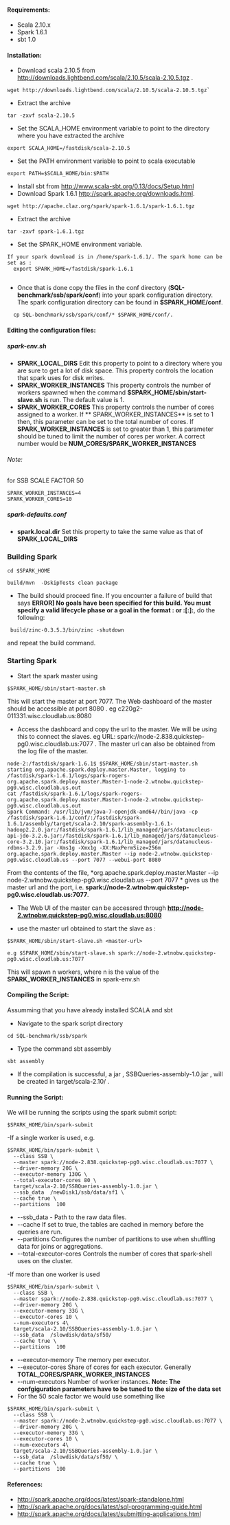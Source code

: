#### Requirements:
- Scala 2.10.x
- Spark 1.6.1
- sbt 1.0

#### Installation:
- Download  scala 2.10.5 from http://downloads.lightbend.com/scala/2.10.5/scala-2.10.5.tgz .
```
wget http://downloads.lightbend.com/scala/2.10.5/scala-2.10.5.tgz`
```
- Extract the archive
```
tar -zxvf scala-2.10.5
```
- Set the SCALA_HOME environment variable to point to the directory where you have extracted the archive
```
export SCALA_HOME=/fastdisk/scala-2.10.5

```
- Set the PATH environment variable to point to scala executable
```
export PATH=$SCALA_HOME/bin:$PATH

```
- Install sbt  from http://www.scala-sbt.org/0.13/docs/Setup.html
- Download Spark 1.6.1 http://spark.apache.org/downloads.html. 
```
wget http://apache.claz.org/spark/spark-1.6.1/spark-1.6.1.tgz 
```
- Extract the archive
```
tar -zxvf spark-1.6.1.tgz 
```
- Set the SPARK_HOME environment variable.
```
If your spark download is in /home/spark-1.6.1/. The spark home can be set as :
  export SPARK_HOME=/fastdisk/spark-1.6.1
  
```
- Once that is done copy the files in the conf directory (**SQL-benchmark/ssb/spark/conf**) into your spark  configuration directory. The spark configuration directory can be found in **$SPARK_HOME/conf**.

```
  cp SQL-benchmark/ssb/spark/conf/* $SPARK_HOME/conf/.
```
#### Editing the configuration files:

##### spark-env.sh
- **SPARK_LOCAL_DIRS** Edit this  property to point to a directory where you are sure to get a lot of disk space. This property controls the location that  spark uses for disk  writes.
- **SPARK_WORKER_INSTANCES**  This property controls the number of workers spawned when the command  **$SPARK_HOME/sbin/start-slave.sh** is run. The default value is 1.
- **SPARK_WORKER_CORES** This property controls the number of cores assigned to a worker. If ** SPARK_WORKER_INSTANCES** is set to 1 then, this parameter can be set to the total number of cores. If **SPARK_WORKER_INSTANCES** is set to greater than 1, this parameter should be  tuned to  limit the number of cores per worker. A correct number would be **NUM_CORES/SPARK_WORKER_INSTANCES**

###### Note:

for SSB SCALE FACTOR 50

```
SPARK_WORKER_INSTANCES=4
SPARK_WORKER_CORES=10
```
##### spark-defaults.conf
- **spark.local.dir** Set this property to take the same value as that of **SPARK_LOCAL_DIRS**

### Building Spark
```
cd $SPARK_HOME
```
```
build/mvn  -DskipTests clean package 
```
- The build should proceed fine. If you encounter a failure of build that says **ERROR] No goals have been specified for this build. You must specify a valid lifecycle phase or a goal in the format <plugin-prefix>:<goal> or <plugin-group-id>:<plugin-artifact-id>[:<plugin-version>]:<goal>**, do the following:

```
 build/zinc-0.3.5.3/bin/zinc -shutdown
```
and repeat the build command.
### Starting Spark
- Start the spark master using
```
$SPARK_HOME/sbin/start-master.sh
```
This will start the master at port 7077.
The Web dashboard of the master should  be accessible  at port 8080 .
eg c220g2-011331.wisc.cloudlab.us:8080

- Access the  dashboard and  copy the url to the master. We will be using this to connect the slaves.
eg URL: spark://node-2.838.quickstep-pg0.wisc.cloudlab.us:7077 . The master url can also be obtained from the log file of the master.
```
node-2:/fastdisk/spark-1.6.1$ $SPARK_HOME/sbin/start-master.sh
starting org.apache.spark.deploy.master.Master, logging to /fastdisk/spark-1.6.1/logs/spark-rogers-org.apache.spark.deploy.master.Master-1-node-2.wtnobw.quickstep-pg0.wisc.cloudlab.us.out
cat /fastdisk/spark-1.6.1/logs/spark-rogers-org.apache.spark.deploy.master.Master-1-node-2.wtnobw.quickstep-pg0.wisc.cloudlab.us.out
Spark Command: /usr/lib/jvm/java-7-openjdk-amd64//bin/java -cp /fastdisk/spark-1.6.1/conf/:/fastdisk/spark-1.6.1/assembly/target/scala-2.10/spark-assembly-1.6.1-hadoop2.2.0.jar:/fastdisk/spark-1.6.1/lib_managed/jars/datanucleus-api-jdo-3.2.6.jar:/fastdisk/spark-1.6.1/lib_managed/jars/datanucleus-core-3.2.10.jar:/fastdisk/spark-1.6.1/lib_managed/jars/datanucleus-rdbms-3.2.9.jar -Xms1g -Xmx1g -XX:MaxPermSize=256m org.apache.spark.deploy.master.Master --ip node-2.wtnobw.quickstep-pg0.wisc.cloudlab.us --port 7077 --webui-port 8080
```
From the contents of the file, *org.apache.spark.deploy.master.Master --ip node-2.wtnobw.quickstep-pg0.wisc.cloudlab.us --port 7077 * gives us the master url and the port, i.e. **spark://node-2.wtnobw.quickstep-pg0.wisc.cloudlab.us:7077**.
- The Web UI of the master can be accessred through **http://node-2.wtnobw.quickstep-pg0.wisc.cloudlab.us:8080**

- use the master url obtained to start the slave as :
```
$SPARK_HOME/sbin/start-slave.sh <master-url>

```

```
e.g $SPARK_HOME/sbin/start-slave.sh spark://node-2.wtnobw.quickstep-pg0.wisc.cloudlab.us:7077
```
This will spawn n workers, where n is the value of the **SPARK_WORKER_INSTANCES** in  spark-env.sh
#### Compiling the Script:
Assumming that you have already installed SCALA and sbt

- Navigate to the spark script directory
```
cd SQL-benchmark/ssb/spark
```
- Type the command sbt assembly
```
sbt assembly
```
- If the compilation is successful, a jar , SSBQueries-assembly-1.0.jar , will be created in  target/scala-2.10/ .

#### Running the Script:

We will be running the scripts using the spark submit script:
```
$SPARK_HOME/bin/spark-submit
```
-If a single worker is used, e.g.
```
$SPARK_HOME/bin/spark-submit \
  --class SSB \
  --master spark://node-2.838.quickstep-pg0.wisc.cloudlab.us:7077 \
  --driver-memory 20G \
  --executor-memory 130G \
  --total-executor-cores 80 \
  target/scala-2.10/SSBQueries-assembly-1.0.jar \
  --ssb_data  /newDisk1/ssb/data/sf1 \
  --cache true \
  --partitions  100
```
- --ssb_data - Path to the raw data files.
- --cache If set to true, the tables are cached in memory before the queries are run. 
- --partitions  Configures the number of partitions to use when shuffling data for joins or aggregations.
- --total-executor-cores  Controls the number of cores that spark-shell uses on the cluster.


-If more than one worker is used
```
$SPARK_HOME/bin/spark-submit \
  --class SSB \
  --master spark://node-2.838.quickstep-pg0.wisc.cloudlab.us:7077 \
  --driver-memory 20G \
  --executor-memory 33G \
  --executor-cores 10 \
  --num-executors 4\
  target/scala-2.10/SSBQueries-assembly-1.0.jar \
  --ssb_data  /slowdisk/data/sf50/
  --cache true \
  --partitions  100
```
- --executor-memory The memory  per executor.
- --executor-cores  Share of cores for each executor. Generally  **TOTAL_CORES/SPARK_WORKER_INSTANCES**
- --num-executors  Number of worker instances.
**Note: The confgiguration parameters have to be tuned to the size of the data set**
- For the 50 scale factor we would use something like
```
$SPARK_HOME/bin/spark-submit \
  --class SSB \
  --master spark://node-2.wtnobw.quickstep-pg0.wisc.cloudlab.us:7077 \
  --driver-memory 20G \
  --executor-memory 33G \
  --executor-cores 10 \
  --num-executors 4\
  target/scala-2.10/SSBQueries-assembly-1.0.jar \
  --ssb_data  /slowdisk/data/sf50/ \
  --cache true \
  --partitions  100
```
#### References:
- http://spark.apache.org/docs/latest/spark-standalone.html
- http://spark.apache.org/docs/latest/sql-programming-guide.html
- http://spark.apache.org/docs/latest/submitting-applications.html
